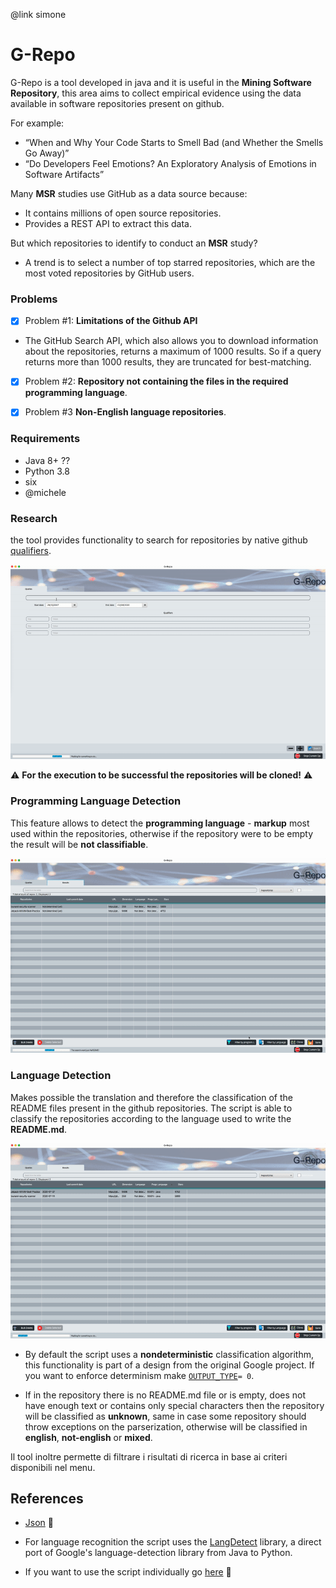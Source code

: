 @link simone


# G-Repo

G-Repo is a tool developed in java and it is useful in the **Mining Software Repository**, this area aims to collect empirical evidence using the data available in software repositories present on github.

For example:

* “When and Why Your Code Starts to Smell Bad (and Whether the Smells
Go Away)”
* “Do Developers Feel Emotions? An Exploratory Analysis of Emotions in
         Software Artifacts”

Many **MSR** studies use GitHub as a data source because:

* It contains millions of open source repositories.
* Provides a REST API to extract this data.

But which repositories to identify to conduct an **MSR** study?

* A trend is to select a number of top starred repositories, which are the most voted repositories by GitHub users.


### Problems
- [x] Problem #1:  **Limitations of the Github API**
* The GitHub Search API, which also allows you to download information about the repositories, returns a maximum of 1000 results. So if a query returns more than 1000 results, they are truncated for best-matching.

- [x] Problem #2: **Repository not containing the files in the required programming language**.

- [x] Problem #3 **Non-English language repositories**.


### Requirements
* Java 8+ ??
* Python 3.8
* six
* @michele


### Research
the tool provides functionality to search for repositories by native github [qualifiers](https://docs.github.com/en/github/searching-for-information-on-github/searching-for-repositories).

![](Demos/query_demo.gif)


:warning: **For the execution to be successful the repositories will be cloned!** :warning:


### Programming Language Detection
This feature allows to detect the **programming language** - **markup** most used within the repositories, otherwise if the repository were to be empty the result will be **not classifiable**.

![](Demos/programming_language.gif)


### Language Detection
Makes possible the translation and therefore the classification of the README files present in the github repositories.
The script is able to classify the repositories according to the language used to write the **README.md**.

![](Demos/language.gif)

* By default the script uses a **nondeterministic** classification algorithm, this functionality is part of a design from the original Google project. If you want to enforce determinism make [```OUTPUT_TYPE```](https://github.com/MatHeartGaming/G-Repo/blob/master/risorse/GHLanguageDetection/detector.py#L57)```= 0```.

* If in the repository there is no README.md file or is empty, does not have enough text or contains only special characters then the repository will be classified as **unknown**, same in case some repository should throw exceptions on the parserization, otherwise will be classified in **english**, **not-english** or **mixed**.


Il tool inoltre permette di filtrare i risultati di ricerca in base ai criteri disponibili nel menu.


## References
* [Json](https://github.com/blakeembrey/language-map) :rocket:

* For language recognition the script uses the [LangDetect](https://github.com/Mimino666/langdetect) library, a direct port of Google's language-detection library from Java to Python.

* If you want to use the script individually go [here](https://github.com/anasmounsif/README-language-detector) :rocket:

